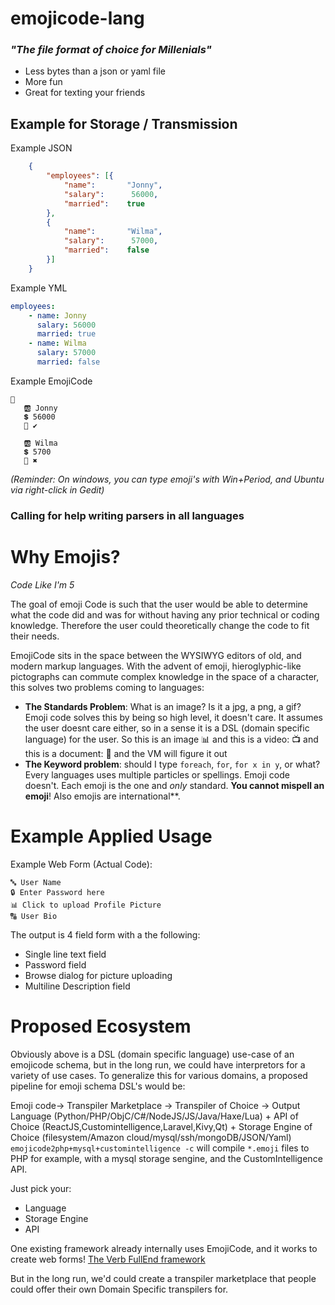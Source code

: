 # emojicode-lang
### _"The file format of choice for Millenials"_

* Less bytes than a json or yaml file
* More fun
* Great for texting your friends

## Example for Storage / Transmission

Example JSON
```json
    {  
        "employees": [{  
            "name":       "Jonny",   
            "salary":      56000,   
            "married":    true  
        },
        {  
            "name":       "Wilma",   
            "salary":      57000,   
            "married":    false  
        }]
    }  
```

Example YML
```yml
employees:
    - name: Jonny
      salary: 56000
      married: true
    - name: Wilma
      salary: 57000   
      married: false 
```

Example EmojiCode
```
👱️
   🆎️ Jonny
   💲️ 56000
   💑️ ✔️
   
   🆎️ Wilma
   💲️ 5700
   💑️ ✖️
```
_(Reminder: On windows, you can type emoji's with Win+Period, and Ubuntu via right-click in Gedit)_


### Calling for help writing parsers in all languages



# Why Emojis?

_Code Like I'm 5_

The goal of emoji Code is such that the user would be able to determine what the code did and was for without having any prior technical or coding knowledge. Therefore the user could theoretically change the code to fit their needs.

EmojiCode sits in the space between the WYSIWYG editors of old, and modern markup languages.
With the advent of emoji, hieroglyphic-like pictographs can commute complex knowledge in the space of a character, this solves two problems coming to languages:
 * **The Standards Problem**: What is an image? Is it a jpg, a png, a gif? Emoji code solves this by being so high level, it doesn't care. It assumes the user doesnt care either, so in a sense it is a DSL (domain specific language) for the user. So this is an image 📊 and this is a video: 📺 and this is a document: 📄 and the VM will figure it out
 * **The Keyword problem**: should I type `foreach`, `for`, `for x in y`, or what? Every languages uses multiple particles or spellings. Emoji code doesn't. Each emoji is the one and _only_ standard. **You cannot mispell an emoji**! Also emojis are international**.
 
 # Example Applied Usage
 Example Web Form (Actual Code):
 
 ```
 🔤 User Name
 🔒 Enter Password here
 📊 Click to upload Profile Picture
 🔠 User Bio
 ```
 
 The output is 4 field form with a the following:
 * Single line text field
 * Password field
 * Browse dialog for picture uploading
 * Multiline Description field
 
 # Proposed Ecosystem
 
 Obviously above is a DSL (domain specific language) use-case of an emojicode schema, but in the long run, we could have interpretors for a variety of use cases.
 To generalize this for various domains, a proposed pipeline for emoji schema DSL's would be:
 
 Emoji code-> Transpiler Marketplace -> Transpiler of Choice -> Output Language (Python/PHP/ObjC/C#/NodeJS/JS/Java/Haxe/Lua) + API of Choice (ReactJS,Customintelligence,Laravel,Kivy,Qt) + Storage Engine of Choice (filesystem/Amazon cloud/mysql/ssh/mongoDB/JSON/Yaml)
 `emojicode2php+mysql+customintelligence -c` will compile `*.emoji` files to PHP for example, with a mysql storage sengine, and the CustomIntelligence API.
 
 Just pick your:
 * Language
 * Storage Engine
 * API
 
 One existing framework already internally uses EmojiCode, and it works to create web forms! [The Verb FullEnd framework](https://jonathanleaders.com/portfolio/verb)
 
 But in the long run, we'd could create a transpiler marketplace that people could offer their own Domain Specific transpilers for.
